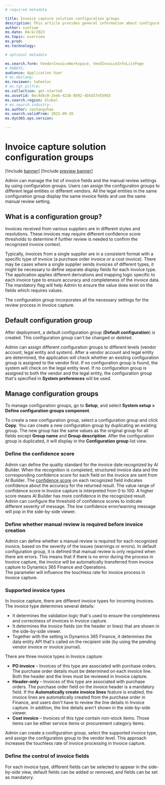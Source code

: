 ```yaml
---
# required metadata

title: Invoice capture solution configuration groups
description: This article provides general information about configuration groups in the Invoice capture solution.
author: sunfzam
ms.date: 04/4/2023
ms.topic: overview
ms.prod: 
ms.technology: 

# optional metadata

ms.search.form: VendorInvoiceWorkspace, VendInvoiceInfoListPage
# ROBOTS: 
audience: Application User
# ms.devlang: 
ms.reviewer: twheeloc
# ms.tgt_pltfrm: 
ms.collection: get-started
ms.assetid: 0ec4dbc0-2eeb-423b-8592-4b5d37e559d3
ms.search.region: Global
# ms.search.industry: 
ms.author: zezhangzhao
ms.search.validFrom: 2022-09-28
ms.dyn365.ops.version: 

---
```


# Invoice capture solution configuration groups

[!include [banner](../includes/banner.md)]
[!include [preview banner](../includes/preview-banner.md)]

Admin can manage the list of invoice fields and the manual review settings by using configuration groups. Users can assign the configuration groups to different legal entities or different vendors. All the legal entities in the same configuration group display the same invoice fields and use the same manual review setting.

## What is a configuration group?

Invoices received from various suppliers are in different styles and resolutions. These invoices may require different confidence score thresholds to determine if further review is needed to confirm the recognized invoice context.

Typically, invoices from a single supplier are in a consistent format with a specific type of invoice (a purchase order invoice or a cost invoice). There may be cases where a single supplier sends invoices of different types, it might be necessary to define separate display fields for each invoice type. The application applies different derivations and mapping logic specific to each invoice type to ensure accuracy and completeness of the invoice data. The mandatory flag will help Admin to ensure the value does exist on the fields which requires values. 

The configuration group incorporates all the necessary settings for the review process in Invoice capture.

## Default configuration group

After deployment, a default configuration group (**Default configuration**) is created. This configuration group can't be changed or deleted.

Admin can assign different configuration groups to different levels (vendor account, legal entity and system). After a vendor account and legal entity are determined, the application will check whether an existing configuration group is assigned to the vendor first. If no configuration group is found, the system will check on the legal entity level. If no configuration group is assigned to both the vendor and the legal entity, the configuration group that's specified in **System preferences** will be used. 

## Manage configuration groups

To manage configuration groups, go to **Setup**, and select **System setup \> Define configuration groups component**.

To create a new configuration group, select a configuration group and click **Copy**. You can create a new configuration group by duplicating an existing group. The new group has the same values as the original group for all fields except **Group name** and **Group description**. After the configuration group is duplicated, it will display in the **Configuration group** list view. 

### Define the confidence score
Admin can define the quality standard for the invoice date recognized by AI Builder. When the recognition is completed, structured invoice data and the corresponding confidence score for each field on the invoice are sent from AI Builder. The [confidence score](https://learn.microsoft.com/en-us/azure/applied-ai-services/form-recognizer/concept-accuracy-confidence?view=form-recog-3.0.0#confidence-scores) on each recognized field indicates confidence about the accuracy for the returned result. The value range of confidence score in Invoice capture is interpreted from 0 to 100. A higher score means AI Builder has more confidence in the recognized result. Admin can configure the threshold of confidence scores to indicate different severity of message. The low confidence error/warning message will pop in the side-by-side viewer. 

### Define whether manual review is required before invoice creation

Admin can define whether a manual review is required for each recognized invoice, based on the severity of the issues (warnings or errors). 
In default configuration group, it is defined that manual review is only required when there are errors. This means that if there is no error during the process in Invoice capture, the invoice will be automatically transferred from invoice capture to Dynamics 365 Finance and Operations.  
The parameter will influence the touchless rate for invoice process in Invoice capture. 

### Supported invoice types

In Invoice capture, there are different invoice types for incoming invoices. The invoice type determines several details:

- It determines the validation logic that's used to ensure the completeness and correctness of invoices in Invoice capture.
- It determines the invoice fields (on the header or lines) that are shown in the side-by-side viewer.
- Together with the setting in Dynamics 365 Finance, it determines the data entity API that's called on the recipient side (by using the pending vendor invoice or invoice journal).

There are three invoice types in Invoice capture:

- **PO invoice** – Invoices of this type are associated with purchase orders. The purchase order details must be determined on each invoice line. Both the header and the lines must be reviewed in Invoice capture.
- **Header-only** – Invoices of this type are associated with purchase orders. The purchase order field on the invoice header is a mandatory field. If the **Automatically create invoice lines** feature is enabled, the invoice lines are automatically created from the purchase order in Finance, and users don't have to review the line details in Invoice capture. In addition, the line details aren't shown in the side-by-side viewer.
- **Cost invoice** – Invoices of this type contain non-stock items. Those items can be either service items or procurement category items.

Admin can create a configuration group, select the supported invoice type, and assign the configuration group to the vendor level. This approach increases the touchless rate of invoice processing in Invoice capture.

### Define the control of invoice fields

For each invoice type, different fields can be selected to appear in the side-by-side view, default fields can be added or removed, and fields can be set as mandatory.



